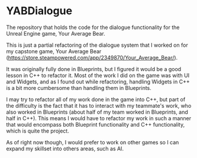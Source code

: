 # YABDialogue
The repository that holds the code for the dialogue functionality for the Unreal Engine game, Your Average Bear.

This is just a partial refactoring of the dialogue system that I worked on for my capstone game, Your Average Bear (https://store.steampowered.com/app/2349870/Your_Average_Bear/).

It was originally fully done in Blueprints, but I figured it would be a good lesson in C++ to refactor it. Most of the work I did on the game was with UI and Widgets, and as
I found out while refactoring, handling Widgets in C++ is a bit more cumbersome than handling them in Blueprints.

I may try to refactor all of my work done in the game into C++, but part of the difficulty is the fact that it has to interact with my teammate's work, who also worked
in Blueprints (about half of my team worked in Blueprints, and half in C++). This means I would have to refactor my work in such a manner that would encompass both
Blueprint functionality and C++ functionality, which is quite the project.

As of right now though, I would prefer to work on other games so I can expand my skillset into others areas, such as AI.
